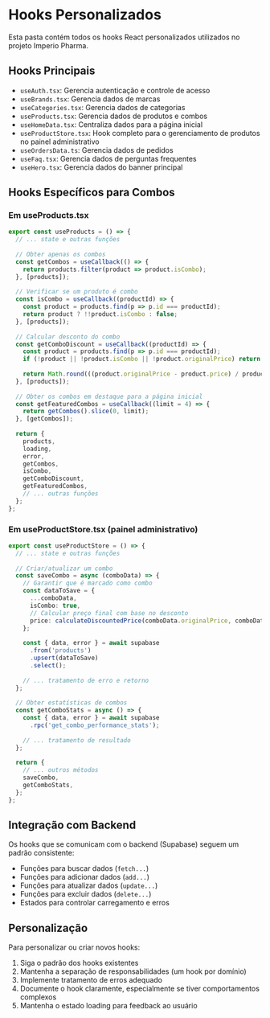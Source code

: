 
# Hooks Personalizados

Esta pasta contém todos os hooks React personalizados utilizados no projeto Imperio Pharma.

## Hooks Principais

- `useAuth.tsx`: Gerencia autenticação e controle de acesso
- `useBrands.tsx`: Gerencia dados de marcas
- `useCategories.tsx`: Gerencia dados de categorias
- `useProducts.tsx`: Gerencia dados de produtos e combos
- `useHomeData.tsx`: Centraliza dados para a página inicial
- `useProductStore.tsx`: Hook completo para o gerenciamento de produtos no painel administrativo
- `useOrdersData.ts`: Gerencia dados de pedidos
- `useFaq.tsx`: Gerencia dados de perguntas frequentes
- `useHero.tsx`: Gerencia dados do banner principal

## Hooks Específicos para Combos

### Em useProducts.tsx

```typescript
export const useProducts = () => {
  // ... state e outras funções
  
  // Obter apenas os combos
  const getCombos = useCallback(() => {
    return products.filter(product => product.isCombo);
  }, [products]);
  
  // Verificar se um produto é combo
  const isCombo = useCallback((productId) => {
    const product = products.find(p => p.id === productId);
    return product ? !!product.isCombo : false;
  }, [products]);
  
  // Calcular desconto do combo
  const getComboDiscount = useCallback((productId) => {
    const product = products.find(p => p.id === productId);
    if (!product || !product.isCombo || !product.originalPrice) return 0;
    
    return Math.round(((product.originalPrice - product.price) / product.originalPrice) * 100);
  }, [products]);
  
  // Obter os combos em destaque para a página inicial
  const getFeaturedCombos = useCallback((limit = 4) => {
    return getCombos().slice(0, limit);
  }, [getCombos]);
  
  return {
    products,
    loading,
    error,
    getCombos,
    isCombo,
    getComboDiscount,
    getFeaturedCombos,
    // ... outras funções
  };
};
```

### Em useProductStore.tsx (painel administrativo)

```typescript
export const useProductStore = () => {
  // ... state e outras funções
  
  // Criar/atualizar um combo
  const saveCombo = async (comboData) => {
    // Garantir que é marcado como combo
    const dataToSave = {
      ...comboData,
      isCombo: true,
      // Calcular preço final com base no desconto
      price: calculateDiscountedPrice(comboData.originalPrice, comboData.comboDiscount)
    };
    
    const { data, error } = await supabase
      .from('products')
      .upsert(dataToSave)
      .select();
      
    // ... tratamento de erro e retorno
  };
  
  // Obter estatísticas de combos
  const getComboStats = async () => {
    const { data, error } = await supabase
      .rpc('get_combo_performance_stats');
      
    // ... tratamento de resultado
  };
  
  return {
    // ... outros métodos
    saveCombo,
    getComboStats,
  };
};
```

## Integração com Backend

Os hooks que se comunicam com o backend (Supabase) seguem um padrão consistente:
- Funções para buscar dados (`fetch...`)
- Funções para adicionar dados (`add...`)
- Funções para atualizar dados (`update...`)
- Funções para excluir dados (`delete...`)
- Estados para controlar carregamento e erros

## Personalização

Para personalizar ou criar novos hooks:

1. Siga o padrão dos hooks existentes
2. Mantenha a separação de responsabilidades (um hook por domínio)
3. Implemente tratamento de erros adequado
4. Documente o hook claramente, especialmente se tiver comportamentos complexos
5. Mantenha o estado loading para feedback ao usuário

